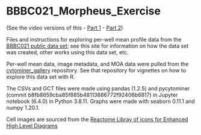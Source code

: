 # BBBC021_Morpheus_Exercise

(See the video versions of this - [Part 1](https://youtu.be/0nkYDeekhtQ) - [Part 2](https://youtu.be/r9mN6MsxUb0))

Files and instructions for exploring per-well mean profile data from the [BBBC021 public data set](https://bbbc.broadinstitute.org/BBBC021); see this site for information on how the data set was created, other works using this data set, etc.

Per-well mean data, image metadata, and MOA data were pulled from the [cytominer_gallery](https://github.com/cytomining/cytominergallery/tree/master/inst/extdata) repository. See that repository for vignettes on how to explore this data set with R.

The CSVs and GCT files were made using pandas (1.2.5) and pycytominer (commit b8fb8659cba85f885b48113886772f92406b6817) in Jupyter notebook (6.4.0) in Python 3.8.11. Graphs were made with seaborn 0.11.1 and numpy 1.20.1.

Cell images are sourced from the [Reactome Libray of icons for Enhanced High Level Diagrams](https://reactome.org/icon-lib)
